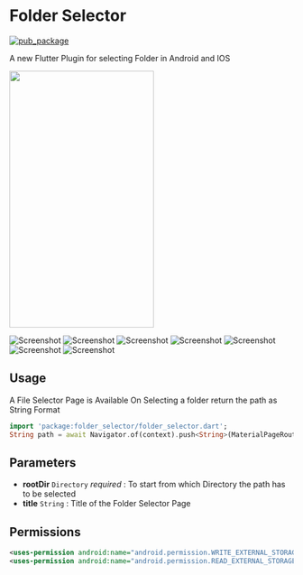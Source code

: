 # Folder Selector

[![pub_package](https://img.shields.io/pub/v/folder_selector?color=green)](https://pub.dev/packages/folder_selector)

A new Flutter Plugin for selecting Folder in Android and IOS

<img src="./outputs/1.jpeg" width="256" height="455">

![Screenshot](./outputs/1.jpeg) ![Screenshot](./outputs/2.jpeg) ![Screenshot](./outputs/3.jpeg) ![Screenshot](./outputs/4.jpeg) ![Screenshot](./outputs/5.jpeg) ![Screenshot](./outputs/5.jpeg) ![Screenshot](./outputs/6.jpeg) 

## Usage

A File Selector Page is Available 
On Selecting a folder return the path as String Format
```dart
import 'package:folder_selector/folder_selector.dart';
String path = await Navigator.of(context).push<String>(MaterialPageRoute(builder: (context) => FolderSelector(rootDir: rootDir,) ));
```

## Parameters
- **rootDir** `Directory` *required* : To start from which Directory the path has to be selected
- **title** `String` : Title of the Folder Selector Page

## Permissions

```xml
<uses-permission android:name="android.permission.WRITE_EXTERNAL_STORAGE" />
<uses-permission android:name="android.permission.READ_EXTERNAL_STORAGE" />
```
